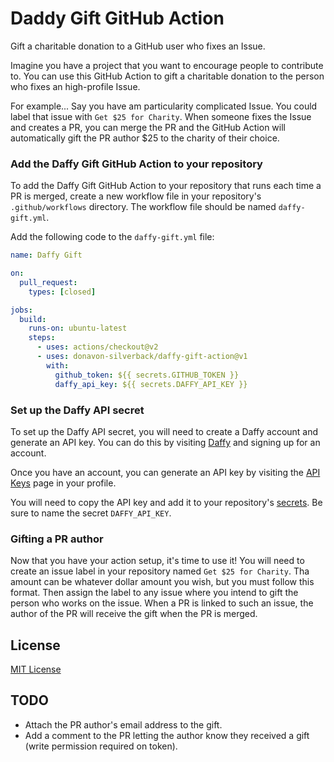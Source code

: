 # Daddy Gift GitHub Action

Gift a charitable donation to a GitHub user who fixes an Issue.

Imagine you have a project that you want to encourage people to contribute to. You can use this GitHub Action to gift a charitable donation to the person who fixes an high-profile Issue.

For example... Say you have am particularity complicated Issue. You could label that issue with `Get $25 for Charity`. When someone fixes the Issue and creates a PR, you can merge the PR and the GitHub Action will automatically gift the PR author $25 to the charity of their choice.

### Add the Daffy Gift GitHub Action to your repository

To add the Daffy Gift GitHub Action to your repository that runs each time a PR is merged, create a new workflow file in your repository's `.github/workflows` directory. The workflow file should be named `daffy-gift.yml`.

Add the following code to the `daffy-gift.yml` file:

```yaml
name: Daffy Gift

on:
  pull_request:
    types: [closed]

jobs:
  build:
    runs-on: ubuntu-latest
    steps:
      - uses: actions/checkout@v2
      - uses: donavon-silverback/daffy-gift-action@v1
        with:
          github_token: ${{ secrets.GITHUB_TOKEN }}
          daffy_api_key: ${{ secrets.DAFFY_API_KEY }}
```

### Set up the Daffy API secret

To set up the Daffy API secret, you will need to create a Daffy account and generate an API key. You can do this by visiting [Daffy](https://daffy.org) and signing up for an account.

Once you have an account, you can generate an API key by visiting the [API Keys](https://www.daffy.org/settings/api) page in your profile.

You will need to copy the API key and add it to your repository's [secrets](https://docs.github.com/en/actions/security-guides/encrypted-secrets). Be sure to name the secret `DAFFY_API_KEY`.

### Gifting a PR author

Now that you have your action setup, it's time to use it! You will need to create an issue label in your repository named `Get $25 for Charity`. Tha amount can be whatever dollar amount you wish, but you must follow this format. Then assign the label to any issue where you intend to gift the person who works on the issue. When a PR is linked to such an issue, the author of the PR will receive the gift when the PR is merged.

## License

[MIT License](LICENSE)

## TODO

- Attach the PR author's email address to the gift.
- Add a comment to the PR letting the author know they received a gift (write permission required on token).
